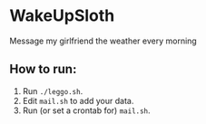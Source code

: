 # WakeUpSloth
Message my girlfriend the weather every morning

## How to run:

1. Run `./leggo.sh`.
1. Edit `mail.sh` to add your data.
1. Run (or set a crontab for) `mail.sh`.
